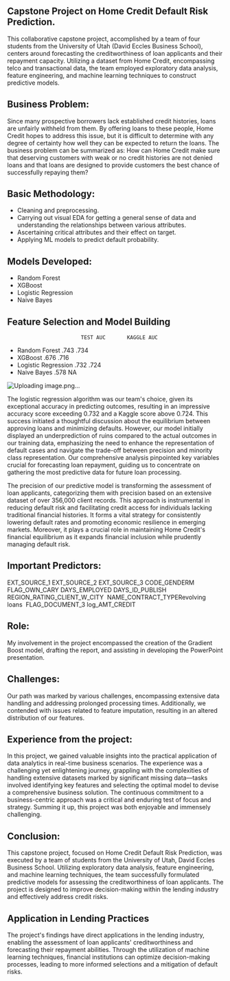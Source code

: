 ## Capstone Project on Home Credit Default Risk Prediction.

This collaborative capstone project, accomplished by a team of four students from the University of Utah (David Eccles Business School), centers around forecasting the creditworthiness of loan applicants and their repayment capacity. Utilizing a dataset from Home Credit, encompassing telco and transactional data, the team employed exploratory data analysis, feature engineering, and machine learning techniques to construct predictive models.

## Business Problem:

Since many prospective borrowers lack established credit histories, loans are unfairly withheld from them. By offering loans to these people, Home Credit hopes to address this issue, but it is difficult to determine with any degree of certainty how well they can be expected to return the loans. The business problem can be summarized as: How can Home Credit make sure that deserving customers with weak or no credit histories are not denied loans and that loans are designed to provide customers the best chance of successfully repaying them?

## Basic Methodology:

 - Cleaning and preprocessing.
 - Carrying out visual EDA for getting a general sense of data and understanding the relationships between various attributes.
 - Ascertaining critical attributes and their effect on target.
 - Applying ML models to predict default probability.

## Models Developed:

  - Random Forest
  - XGBoost
  - Logistic Regression
  - Naive Bayes

## Feature Selection and Model Building
                            TEST AUC       KAGGLE AUC
  - Random Forest            .743            .734     
  - XGBoost                  .676            .716
  - Logistic Regression      .732            .724
  - Naive Bayes              .578             NA

![Uploading image.png…]()


The logistic regression algorithm was our team's choice, given its exceptional accuracy in predicting outcomes, resulting in an impressive accuracy score exceeding 0.732 and a Kaggle score above 0.724. This success initiated a thoughtful discussion about the equilibrium between approving loans and minimizing defaults. 
However, our model initially displayed an underprediction of ruins compared to the actual outcomes in our training data, emphasizing the need to enhance the representation of default cases and navigate the trade-off between precision and minority class representation. Our comprehensive analysis pinpointed key variables crucial for forecasting loan repayment, guiding us to concentrate on gathering the most predictive data for future loan processing.

The precision of our predictive model is transforming the assessment of loan applicants, categorizing them with precision based on an extensive dataset of over 356,000 client records. This approach is instrumental in reducing default risk and facilitating credit access for individuals lacking traditional financial histories. 
It forms a vital strategy for consistently lowering default rates and promoting economic resilience in emerging markets. Moreover, it plays a crucial role in maintaining Home Credit's financial equilibrium as it expands financial inclusion while prudently managing default risk.

## Important Predictors:
EXT_SOURCE_1
EXT_SOURCE_2
EXT_SOURCE_3
CODE_GENDERM
FLAG_OWN_CARY
DAYS_EMPLOYED
DAYS_ID_PUBLISH
REGION_RATING_CLIENT_W_CITY 
NAME_CONTRACT_TYPERevolving loans 
FLAG_DOCUMENT_3
log_AMT_CREDIT 

## Role:

My involvement in the project encompassed the creation of the Gradient Boost model, drafting the report, and assisting in developing the PowerPoint presentation.

## Challenges:

Our path was marked by various challenges, encompassing extensive data handling and addressing prolonged processing times. Additionally, we contended with issues related to feature imputation, resulting in an altered distribution of our features. 

## Experience from the project:

In this project, we gained valuable insights into the practical application of data analytics in real-time business scenarios. The experience was a challenging yet enlightening journey, grappling with the complexities of handling extensive datasets marked by significant missing data—tasks involved identifying key features and selecting the optimal model to devise a comprehensive business solution. 
The continuous commitment to a business-centric approach was a critical and enduring test of focus and strategy. Summing it up, this project was both enjoyable and immensely challenging.

## Conclusion:

This capstone project, focused on Home Credit Default Risk Prediction, was executed by a team of students from the University of Utah, David Eccles Business School. Utilizing exploratory data analysis, feature engineering, and machine learning techniques, the team successfully formulated predictive models for assessing the creditworthiness of loan applicants. The project is designed to improve decision-making within the lending industry and effectively address credit risks.

## Application in Lending Practices

The project's findings have direct applications in the lending industry, enabling the assessment of loan applicants' creditworthiness and forecasting their repayment abilities. Through the utilization of machine learning techniques, financial institutions can optimize decision-making processes, leading to more informed selections and a mitigation of default risks.

